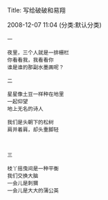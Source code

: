 Title: 写给破破和易翔

2008-12-07 11:04 (分类:默认分类)

```
一

夜里，三个人就是一排栅栏
你看看我，我看看你
谁是谁的那副水墨画呢？

二

星星像土豆一样种在地里
一起仰望
地上无名的诗人

我们是头朝下的松树
肩并着肩，却头重脚轻

 

三

枝丫摇曳间是一种平衡
我们交换大脑
一会儿是刺猬
一会儿是大大的蒲公英
```